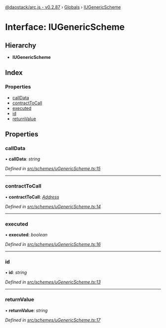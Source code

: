 [@daostack/arc.js - v0.2.87](../README.md) › [Globals](../globals.md) › [IUGenericScheme](iugenericscheme.md)

# Interface: IUGenericScheme

## Hierarchy

* **IUGenericScheme**

## Index

### Properties

* [callData](iugenericscheme.md#calldata)
* [contractToCall](iugenericscheme.md#contracttocall)
* [executed](iugenericscheme.md#executed)
* [id](iugenericscheme.md#id)
* [returnValue](iugenericscheme.md#returnvalue)

## Properties

###  callData

• **callData**: *string*

*Defined in [src/schemes/uGenericScheme.ts:15](https://github.com/daostack/alchemy-monorepo/blob/6a18bc5/packages/arc.js/src/schemes/uGenericScheme.ts#L15)*

___

###  contractToCall

• **contractToCall**: *[Address](../globals.md#address)*

*Defined in [src/schemes/uGenericScheme.ts:14](https://github.com/daostack/alchemy-monorepo/blob/6a18bc5/packages/arc.js/src/schemes/uGenericScheme.ts#L14)*

___

###  executed

• **executed**: *boolean*

*Defined in [src/schemes/uGenericScheme.ts:16](https://github.com/daostack/alchemy-monorepo/blob/6a18bc5/packages/arc.js/src/schemes/uGenericScheme.ts#L16)*

___

###  id

• **id**: *string*

*Defined in [src/schemes/uGenericScheme.ts:13](https://github.com/daostack/alchemy-monorepo/blob/6a18bc5/packages/arc.js/src/schemes/uGenericScheme.ts#L13)*

___

###  returnValue

• **returnValue**: *string*

*Defined in [src/schemes/uGenericScheme.ts:17](https://github.com/daostack/alchemy-monorepo/blob/6a18bc5/packages/arc.js/src/schemes/uGenericScheme.ts#L17)*
